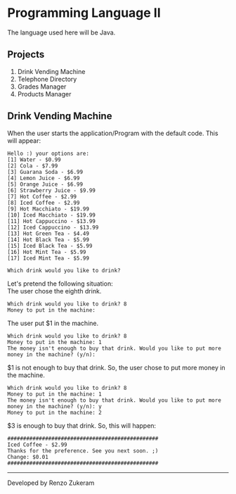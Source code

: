 # Programming Language II
The language used here will be Java.

## Projects
1. Drink Vending Machine
2. Telephone Directory
3. Grades Manager
4. Products Manager

## Drink Vending Machine
When the user starts the application/Program with the default code. This will appear:
```
Hello :) your options are:
[1] Water - $0.99
[2] Cola - $7.99
[3] Guarana Soda - $6.99
[4] Lemon Juice - $6.99
[5] Orange Juice - $6.99
[6] Strawberry Juice - $9.99
[7] Hot Coffee - $2.99
[8] Iced Coffee - $2.99
[9] Hot Macchiato - $19.99
[10] Iced Macchiato - $19.99
[11] Hot Cappuccino - $13.99
[12] Iced Cappuccino - $13.99
[13] Hot Green Tea - $4.49
[14] Hot Black Tea - $5.99
[15] Iced Black Tea - $5.99
[16] Hot Mint Tea - $5.99
[17] Iced Mint Tea - $5.99

Which drink would you like to drink?
```

Let's pretend the following situation:<br>
The user chose the eighth drink.
```
Which drink would you like to drink? 8
Money to put in the machine: 
```

The user put $1 in the machine.
```
Which drink would you like to drink? 8
Money to put in the machine: 1
The money isn't enough to buy that drink. Would you like to put more money in the machine? (y/n):
```

$1 is not enough to buy that drink. So, the user chose to put more money in the machine.
```
Which drink would you like to drink? 8
Money to put in the machine: 1
The money isn't enough to buy that drink. Would you like to put more money in the machine? (y/n): y
Money to put in the machine: 2
```

$3 is enough to buy that drink. So, this will happen:
```
################################################
Iced Coffee - $2.99
Thanks for the preference. See you next soon. ;)
Change: $0.01
################################################
```
---
Developed by Renzo Zukeram
